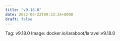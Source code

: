 ```yaml
---
title: "v9.18.0"
date: 2022-06-22T09:33:34+0000
draft: false
---
```


Tag: v9.18.0
Image: docker.io/laraboot/laravel:v9.18.0
